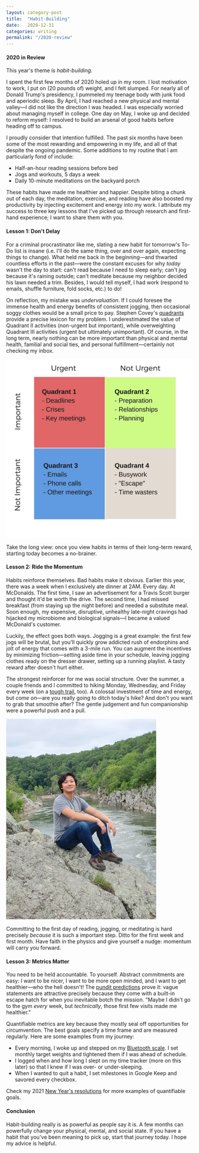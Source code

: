 ```yaml
---
layout: category-post
title:  "Habit-Building"
date:   2020-12-31
categories: writing
permalink: "/2020-review"
---
```


#### 2020 in Review

This year's theme is *habit-building*.

I spent the first few months of 2020 holed up in my room. I lost motivation to work, I put on (20 pounds of) weight, and I felt slumped. For nearly all of Donald Trump's presidency, I pummeled my teenage body with junk food and aperiodic sleep. By April, I had reached a new physical and mental valley—I did not like the direction I was headed. I was especially worried about managing myself in college. One day on May, I woke up and decided to reform myself: I resolved to build an arsenal of good habits before heading off to campus.

I proudly consider that intention fulfilled. The past six months have been some of the most rewarding and empowering in my life, and all of that despite the ongoing pandemic. Some additions to my routine that I am particularly fond of include:
- Half-an-hour reading sessions before bed
- Jogs and workouts, 5 days a week
- Daily 10-minute meditations on the backyard porch

These habits have made me healthier and happier. Despite biting a chunk out of each day, the meditation, exercise, and reading have also boosted my productivity by injecting excitement and energy into my work. I attribute my success to three key lessons that I've picked up through research and first-hand experience; I want to share them with you.

#### Lesson 1: Don't Delay

For a criminal procrastinator like me, slating a new habit for tomorrow's To-Do list is insane (i.e. I'll do the same thing, over and over again, expecting things to change). What held me back in the beginning—and thwarted countless efforts in the past—were the constant excuses for why *today* wasn't the day to start: can't read because I need to sleep early; can't jog because it's raining outside; can't meditate because my neighbor decided his lawn needed a trim. Besides, I would tell myself, I had work (respond to emails, shuffle furniture, fold socks, etc.) to do!

On reflection, my mistake was *undervaluation*. If I could foresee the immense health and energy benefits of consistent jogging, then occasional soggy clothes would be a small price to pay. Stephen Covey's [quadrants](https://www.bishophouse.com/wp-content/uploads/2013/02/Effective-Personal-Management-with-Covey-The-4-Quads.pdf) provide a precise lexicon for my problem. I underestimated the value of Quadrant II activities (non-urgent but important), while overweighting Quadrant III activities (urgent but ultimately unimportant). Of course, in the long term, nearly nothing can be more important than physical and mental health, familial and social ties, and personal fulfillment—certainly not checking my inbox.

![](/resources/quadrants.jpg)

Take the long view: once you view habits in terms of their long-term reward, starting today becomes a no-brainer.

#### Lesson 2: Ride the Momentum

Habits reinforce themselves. Bad habits make it obvious. Earlier this year, there was a week when I exclusively ate dinner at 2AM. Every day. At McDonalds. The first time, I saw an advertisement for a Travis Scott burger and thought it'd be worth the drive. The second time, I had missed breakfast (from staying up the night before) and needed a substitute meal. Soon enough, my expensive, disruptive, unhealthy late-night cravings had hijacked my microbiome and biological signals—I became a valued McDonald's customer.

Luckily, the effect goes both ways. Jogging is a great example: the first few jogs will be brutal, but you'll quickly grow addicted rush of endorphins and jolt of energy that comes with a 3-mile run. You can augment the incentives by minimizing friction—setting aside time in your schedule, leaving jogging clothes ready on the dresser drawer, setting up a running playlist. A tasty reward after doesn't hurt either.

The strongest reinforcer for me was social structure. Over the summer, a couple friends and I committed to hiking Monday, Wednesday, and Friday every week (on a [tough trail](https://www.nps.gov/choh/planyourvisit/billy-goat-trail.htm), too). A colossal investment of time and energy, but *come on*—are you really going to ditch today's hike? And don't you want to grab that smoothie after? The gentle judgement and fun companionship were a powerful push and a pull.

![](/resources/hiking.jpg)

Committing to the first day of reading, jogging, or meditating is hard precisely *because* it is such a important step. Ditto for the first week and first month. Have faith in the physics and give yourself a nudge: momentum will carry you forward.

#### Lesson 3: Metrics Matter

You need to be held accountable. To yourself. Abstract commitments are easy: I want to be nicer, I want to be more open minded, and I want to get healthier—who the hell doesn't! The [pundit predictions](https://www.washingtonpost.com/news/monkey-cage/wp/2015/09/30/pundits-are-regularly-outpredicted-by-people-youve-never-heard-of-heres-how-to-change-that/) prove it: vague statements are attractive precisely because they come with a built-in escape hatch for when you inevitable botch the mission. "Maybe I didn't go to the gym *every* week, but *technically*, those first few visits made me healthier."

Quantifiable metrics are key because they mostly seal off opportunities for circumvention. The best goals specify a time frame and are measured regularly. Here are some examples from my journey:

- Every morning, I woke up and stepped on my [Bluetooth scale](https://www.amazon.com/YUNMAI-Compact-Bluetooth-Scale-Weight/dp/B08C93W6Y7/ref=asc_df_B08C93W6Y7/?tag=hyprod-20&linkCode=df0&hvadid=475751157814&hvpos=&hvnetw=g&hvrand=9472119311201818737&hvpone=&hvptwo=&hvqmt=&hvdev=c&hvdvcmdl=&hvlocint=&hvlocphy=9007784&hvtargid=pla-1281800189472&psc=1). I set monthly target weights and tightened them if I was ahead of schedule.
- I logged when and how long I slept on my time tracker (more on this later) so that I knew if I was over- or under-sleeping.
- When I wanted to quit a habit, I set milestones in Google Keep and savored every checkbox.

Check my 2021 [New Year's resolutions](https://peterzhang.info/2021-resolutions) for more examples of quantifiable goals.

#### Conclusion

Habit-building really is as powerful as people say it is. A few months can powerfully change your physical, mental, and social state. If you have a habit that you've been meaning to pick up, start that journey today. I hope my advice is helpful.